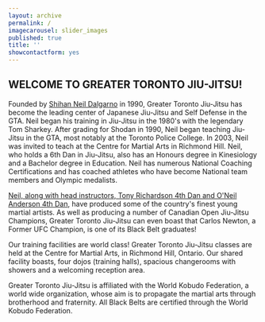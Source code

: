 ```yaml
---
layout: archive
permalink: /
imagecarousel: slider_images
published: true
title: ''
showcontactform: yes
---
```


## WELCOME TO GREATER TORONTO JIU-JITSU!

Founded by [Shihan Neil Dalgarno](/Instructors) in 1990, Greater Toronto Jiu-Jitsu has become the leading center of Japanese Jiu-Jitsu and Self Defense in the GTA. Neil began his training in Jiu-Jitsu in the 1980's with the legendary Tom Sharkey. After grading for Shodan in 1990, Neil began teaching Jiu-Jitsu in the GTA, most notably at the Toronto Police College. In 2003, Neil was invited to teach at the Centre for Martial Arts in Richmond Hill. Neil, who holds a 6th Dan in Jiu-Jitsu, also has an Honours degree in Kinesiology and a Bachelor degree in Education. Neil has numerous National Coaching Certifications and has coached athletes who have become National team members and Olympic medalists.

[Neil, along with head instructors, Tony Richardson 4th Dan and O'Neil Anderson 4th Dan](/Instructors), have produced some of the country's finest young martial artists. As well as producing a number of Canadian Open Jiu-Jitsu Champions, Greater Toronto Jiu-Jitsu can even boast that Carlos Newton, a Former UFC Champion, is one of its Black Belt graduates!

Our training facilities are world class! Greater Toronto Jiu-Jitsu classes are held at the Centre for Martial Arts, in Richmond Hill, Ontario. Our shared facility boasts, four dojos (training halls), spacious changerooms with showers and a welcoming reception area.

Greater Toronto Jiu-Jitsu is affiliated with the World Kobudo Federation, a world wide organization, whose aim is to propagate the martial arts through brotherhood and fraternity. All Black Belts are certified through the World Kobudo Federation.
